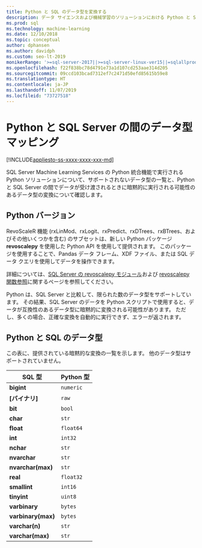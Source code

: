 ```yaml
---
title: Python と SQL のデータ型を変換する
description: データ サイエンスおよび機械学習のソリューションにおける Python と SQL Server の間の暗黙的および明示的なデータ型の変換について確認します。
ms.prod: sql
ms.technology: machine-learning
ms.date: 12/10/2018
ms.topic: conceptual
author: dphansen
ms.author: davidph
ms.custom: seo-lt-2019
monikerRange: '>=sql-server-2017||>=sql-server-linux-ver15||=sqlallproducts-allversions'
ms.openlocfilehash: f22f838bc78d4791e73a1d107cd253aae314d205
ms.sourcegitcommit: 09ccd103bcad7312ef7c2471d50efd85615b59e8
ms.translationtype: HT
ms.contentlocale: ja-JP
ms.lasthandoff: 11/07/2019
ms.locfileid: "73727518"
---
```

# <a name="data-type-mappings-between-python-and-sql-server"></a>Python と SQL Server の間のデータ型マッピング
[!INCLUDE[appliesto-ss-xxxx-xxxx-xxx-md](../../includes/appliesto-ss-xxxx-xxxx-xxx-md.md)]

SQL Server Machine Learning Services の Python 統合機能で実行される Python ソリューションについて、サポートされないデータ型の一覧と、Python と SQL Server の間でデータが受け渡されるときに暗黙的に実行される可能性のあるデータ型の変換について確認します。

## <a name="python-version"></a>Python バージョン

RevoScaleR 機能 (rxLinMod、rxLogit、rxPredict、rxDTrees、rxBTrees、およびその他いくつかを含む) のサブセットは、新しい Python パッケージ **revoscalepy** を使用した Python API を使用して提供されます。 このパッケージを使用することで、Pandas データ フレーム、XDF ファイル、または SQL データ クエリを使用してデータを操作できます。

詳細については、[SQL Server の revoscalepy モジュール](ref-py-revoscalepy.md)および [revoscalepy 関数参照](https://docs.microsoft.com/r-server/python-reference/revoscalepy/revoscalepy-package)に関するページを参照してください。

Python は、SQL Server と比較して、限られた数のデータ型をサポートしています。 その結果、SQL Server のデータを Python スクリプトで使用すると、データが互換性のあるデータ型に暗黙的に変換される可能性があります。 ただし、多くの場合、正確な変換を自動的に実行できず、エラーが返されます。

## <a name="python-and-sql-data-types"></a>Python と SQL のデータ型

この表に、提供されている暗黙的な変換の一覧を示します。 他のデータ型はサポートされていません。

|SQL 型|Python 型|
|-------|-----------|
|**bigint**|`numeric`|
|**[バイナリ]**|`raw`|
|**bit**|`bool`|
|**char**|`str`|
|**float**|`float64`|
|**int**|`int32`|
|**nchar**|`str`|
|**nvarchar**|`str`|
|**nvarchar(max)**|`str`|
|**real**|`float32`|
|**smallint**|`int16`|
|**tinyint**|`uint8`|
|**varbinary**|`bytes`|
|**varbinary(max)**|`bytes`|
|**varchar(n)**|`str`|
|**varchar(max)**|`str`|
